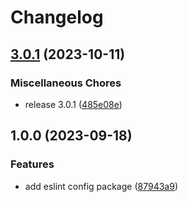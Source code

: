 # Changelog

## [3.0.1](https://github.com/Frachtwerk/essencium-frontend/compare/eslint-config-essencium-v1.0.0...eslint-config-essencium-v3.0.1) (2023-10-11)


### Miscellaneous Chores

* release 3.0.1 ([485e08e](https://github.com/Frachtwerk/essencium-frontend/commit/485e08e411130c8e37190755af0f8bac5749c56f))

## 1.0.0 (2023-09-18)

### Features

- add eslint config package ([87943a9](https://github.com/Frachtwerk/essencium-frontend/commit/87943a9e7e887d5c964d45b222046a4979362e43))
